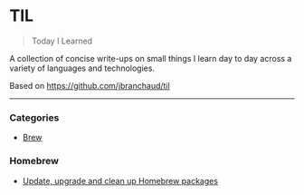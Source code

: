 # TIL

> Today I Learned

A collection of concise write-ups on small things I learn day to day across a
variety of languages and technologies.

Based on https://github.com/jbranchaud/til



---

### Categories

* [Brew](#brew)

### Homebrew

- [Update, upgrade and clean up Homebrew packages](brew/update-upgrade-cleanup.md)
